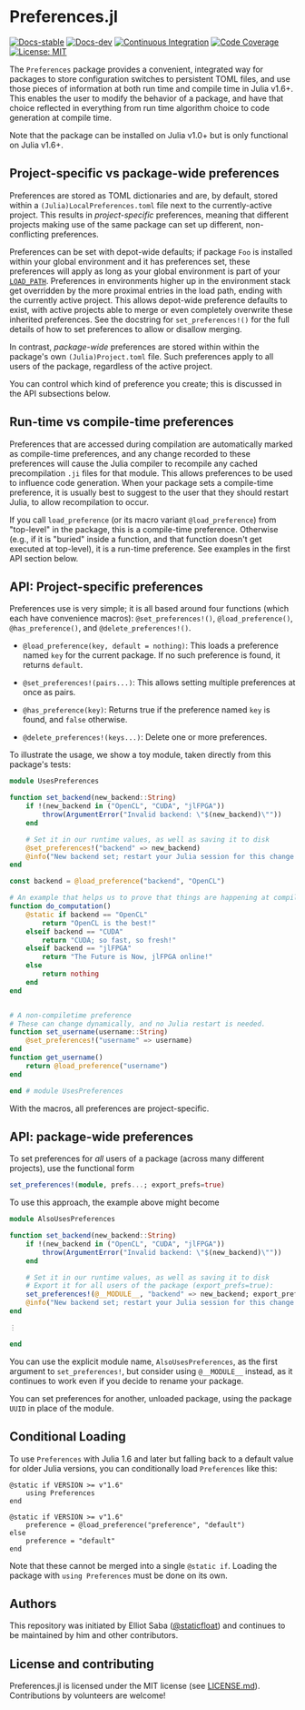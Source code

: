 # Preferences.jl

[![Docs-stable](https://img.shields.io/badge/docs-stable-blue.svg)](https://juliapackaging.github.io/Preferences.jl/stable)
[![Docs-dev](https://img.shields.io/badge/docs-dev-blue.svg)](https://juliapackaging.github.io/Preferences.jl/dev)
[![Continuous Integration](https://github.com/JuliaPackaging/Preferences.jl/workflows/CI/badge.svg)](https://github.com/JuliaPackaging/Preferences.jl/actions?query=workflow%3ACI)
[![Code Coverage](https://codecov.io/gh/JuliaPackaging/Preferences.jl/branch/master/graph/badge.svg)](https://codecov.io/gh/JuliaPackaging/Preferences.jl)
[![License: MIT](https://img.shields.io/badge/License-MIT-success.svg)](https://opensource.org/licenses/MIT)

The `Preferences` package provides a convenient, integrated way for packages to store configuration switches to persistent TOML files, and use those pieces of information at both run time and compile time in Julia v1.6+.
This enables the user to modify the behavior of a package, and have that choice reflected in everything from run time algorithm choice to code generation at compile time.

Note that the package can be installed on Julia v1.0+ but is only functional on Julia v1.6+.

## Project-specific vs package-wide preferences

Preferences are stored as TOML dictionaries and are, by default, stored within a `(Julia)LocalPreferences.toml` file next to the currently-active project. This results in *project-specific*
preferences, meaning that different projects making use of the same package can set up
different, non-conflicting preferences.

Preferences can be set with depot-wide defaults; if package `Foo` is installed within your global environment and it has preferences set, these preferences will apply as long as your global environment is part of your [`LOAD_PATH`](https://docs.julialang.org/en/v1/manual/code-loading/#Environment-stacks).
Preferences in environments higher up in the environment stack get overridden by the more proximal entries in the load path, ending with the currently active project.
This allows depot-wide preference defaults to exist, with active projects able to merge or even completely overwrite these inherited preferences.
See the docstring for `set_preferences!()` for the full details of how to set preferences to allow or disallow merging.

In contrast, *package-wide* preferences are stored within within the package's own `(Julia)Project.toml` file. Such preferences apply to all users of the package, regardless of the active project.

You can control which kind of preference you create; this is discussed in the API subsections below.

## Run-time vs compile-time preferences

Preferences that are accessed during compilation are automatically marked as compile-time preferences, and any change recorded to these preferences will cause the Julia compiler to recompile any cached precompilation `.ji` files for that module.
This allows preferences to be used to influence code generation.
When your package sets a compile-time preference, it is usually best to suggest to the user that they should restart Julia, to allow recompilation to occur.

If you call `load_preference` (or its macro variant `@load_preference`) from "top-level" in the package,
this is a compile-time preference. Otherwise (e.g., if it is "buried" inside a function, and that
function doesn't get executed at top-level), it is a run-time preference. See examples in the first API section below.

## API: Project-specific preferences

Preferences use is very simple; it is all based around four functions (which each have convenience macros): `@set_preferences!()`, `@load_preference()`, `@has_preference()`, and `@delete_preferences!()`.

* `@load_preference(key, default = nothing)`: This loads a preference named `key` for the current package.  If no such preference is found, it returns `default`.

* `@set_preferences!(pairs...)`: This allows setting multiple preferences at once as pairs.

* `@has_preference(key)`: Returns true if the preference named `key` is found, and `false` otherwise.

* `@delete_preferences!(keys...)`: Delete one or more preferences.

To illustrate the usage, we show a toy module, taken directly from this package's tests:

```julia
module UsesPreferences

function set_backend(new_backend::String)
    if !(new_backend in ("OpenCL", "CUDA", "jlFPGA"))
        throw(ArgumentError("Invalid backend: \"$(new_backend)\""))
    end

    # Set it in our runtime values, as well as saving it to disk
    @set_preferences!("backend" => new_backend)
    @info("New backend set; restart your Julia session for this change to take effect!")
end

const backend = @load_preference("backend", "OpenCL")

# An example that helps us to prove that things are happening at compile-time
function do_computation()
    @static if backend == "OpenCL"
        return "OpenCL is the best!"
    elseif backend == "CUDA"
        return "CUDA; so fast, so fresh!"
    elseif backend == "jlFPGA"
        return "The Future is Now, jlFPGA online!"
    else
        return nothing
    end
end


# A non-compiletime preference
# These can change dynamically, and no Julia restart is needed.
function set_username(username::String)
    @set_preferences!("username" => username)
end
function get_username()
    return @load_preference("username")
end

end # module UsesPreferences
```

With the macros, all preferences are project-specific.

## API: package-wide preferences

To set preferences for *all* users of a package (across many different projects), use the functional form

```julia
set_preferences!(module, prefs...; export_prefs=true)
```

To use this approach, the example above might become

```julia
module AlsoUsesPreferences

function set_backend(new_backend::String)
    if !(new_backend in ("OpenCL", "CUDA", "jlFPGA"))
        throw(ArgumentError("Invalid backend: \"$(new_backend)\""))
    end

    # Set it in our runtime values, as well as saving it to disk
    # Export it for all users of the package (export_prefs=true):
    set_preferences!(@__MODULE__, "backend" => new_backend; export_prefs=true)
    @info("New backend set; restart your Julia session for this change to take effect!")
end

⋮

end
```

You can use the explicit module name, `AlsoUsesPreferences`, as the first argument to `set_preferences!`, but consider using `@__MODULE__` instead, as it continues to work even if you decide to rename your package.

You can set preferences for another, unloaded package, using the package `UUID` in place of the module.

## Conditional Loading

To use `Preferences` with Julia 1.6 and later but falling back to a
default value for older Julia versions, you can conditionally load
`Preferences` like this:
```
@static if VERSION >= v"1.6"
    using Preferences
end

@static if VERSION >= v"1.6"
    preference = @load_preference("preference", "default")
else
    preference = "default"
end
```
Note that these cannot be merged into a single `@static if`. Loading
the package with `using Preferences` must be done on its own.

## Authors
This repository was initiated by Elliot Saba
([@staticfloat](https://github.com/staticfloat)) and continues to be maintained by him and
other contributors.

## License and contributing
Preferences.jl is licensed under the MIT license (see [LICENSE.md](LICENSE.md)).
Contributions by volunteers are welcome!
